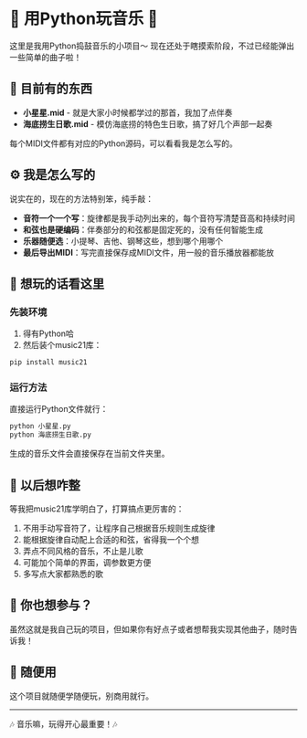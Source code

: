 # 🎵 用Python玩音乐 🎵

这里是我用Python捣鼓音乐的小项目～ 现在还处于瞎摸索阶段，不过已经能弹出一些简单的曲子啦！

## 📁 目前有的东西

- **小星星.mid** - 就是大家小时候都学过的那首，我加了点伴奏
- **海底捞生日歌.mid** - 模仿海底捞的特色生日歌，搞了好几个声部一起奏

每个MIDI文件都有对应的Python源码，可以看看我是怎么写的。

## ⚙️ 我是怎么写的

说实在的，现在的方法特别笨，纯手敲：

- **音符一个一个写**：旋律都是我手动列出来的，每个音符写清楚音高和持续时间
- **和弦也是硬编码**：伴奏部分的和弦都是固定死的，没有任何智能生成
- **乐器随便选**：小提琴、吉他、钢琴这些，想到哪个用哪个
- **最后导出MIDI**：写完直接保存成MIDI文件，用一般的音乐播放器都能放

## 🚀 想玩的话看这里

### 先装环境

1. 得有Python哈
2. 然后装个music21库：

```bash
pip install music21
```

### 运行方法

直接运行Python文件就行：

```bash
python 小星星.py
python 海底捞生日歌.py
```

生成的音乐文件会直接保存在当前文件夹里。

## 📝 以后想咋整

等我把music21库学明白了，打算搞点更厉害的：

1. 不用手动写音符了，让程序自己根据音乐规则生成旋律
2. 能根据旋律自动配上合适的和弦，省得我一个个想
3. 弄点不同风格的音乐，不止是儿歌
4. 可能加个简单的界面，调参数更方便
5. 多写点大家都熟悉的歌

## 🎹 你也想参与？

虽然这就是我自己玩的项目，但如果你有好点子或者想帮我实现其他曲子，随时告诉我！

## 📜 随便用

这个项目就随便学随便玩，别商用就行。

---

🎶 音乐嘛，玩得开心最重要！🎶